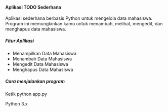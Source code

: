 #### Aplikasi TODO Sederhana
Aplikasi sederhana berbasis Python untuk mengelola data mahasiswa. Program ini memungkinkan kamu untuk menambah, melihat, mengedit, dan menghapus data mahasiswa.

##### Fitur Aplikasi
- Menampilkan Data Mahasiswa
- Menambah Data Mahasiswa
- Mengedit Data Mahasiswa
- Menghapus Data Mahasiswa


##### Cara menjalankan program
Ketik python app.py


Python 3.x